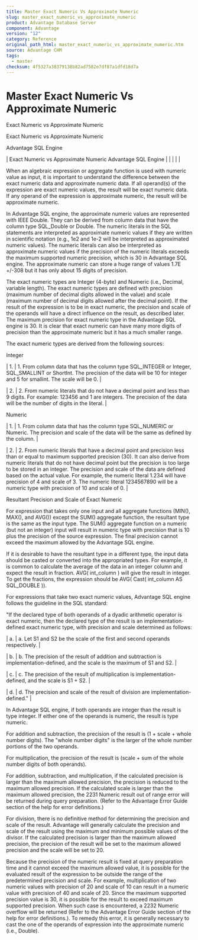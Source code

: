 ```yaml
---
title: Master Exact Numeric Vs Approximate Numeric
slug: master_exact_numeric_vs_approximate_numeric
product: Advantage Database Server
component: Advantage
version: "12"
category: Reference
original_path_html: master_exact_numeric_vs_approximate_numeric.htm
source: Advantage CHM
tags:
  - master
checksum: 4f5327a38379138b82ad7582e7df87a1dfd18d7a
---
```


# Master Exact Numeric Vs Approximate Numeric

Exact Numeric vs Approximate Numeric

Exact Numeric vs Approximate Numeric

Advantage SQL Engine

| Exact Numeric vs Approximate Numeric  Advantage SQL Engine |  |  |  |  |

When an algebraic expression or aggregate function is used with numeric value as input, it is important to understand the difference between the exact numeric data and approximate numeric data. If all operand(s) of the expression are exact numeric values, the result will be exact numeric data. If any operand of the expression is approximate numeric, the result will be approximate numeric.

In Advantage SQL engine, the approximate numeric values are represented with IEEE Double. They can be derived from column data that have the column type SQL\_Double or Double. The numeric literals in the SQL statements are interpreted as approximate numeric values if they are written in scientific notation (e.g., 1e2 and 1e-2 will be interpreted as approximated numeric values). The numeric literals can also be interpreted as approximate numeric values if the precision of the numeric literals exceeds the maximum supported numeric precision, which is 30 in Advantage SQL engine. The approximate numeric can store a huge range of values 1.7E +/-308 but it has only about 15 digits of precision.

The exact numeric types are Integer (4-byte) and Numeric (i.e., Decimal, variable length). The exact numeric types are defined with precision (maximum number of decimal digits allowed in the value) and scale (maximum number of decimal digits allowed after the decimal point). If the result of the expression is to be in exact numeric, the precision and scale of the operands will have a direct influence on the result, as described later. The maximum precision for exact numeric type in the Advantage SQL engine is 30. It is clear that exact numeric can have many more digits of precision than the approximate numeric but it has a much smaller range.

The exact numeric types are derived from the following sources:

Integer

| 1. | 1. From column data that has the column type SQL\_INTEGER or Integer, SQL\_SMALLINT or ShortInt. The precision of the data will be 10 for integer and 5 for smallint. The scale will be 0. |

| 2. | 2. From numeric literals that do not have a decimal point and less than 9 digits. For example: 123456 and 1 are integers. The precision of the data will be the number of digits in the literal. |

Numeric

| 1. | 1. From column data that has the column type SQL\_NUMERIC or Numeric. The precision and scale of the data will be the same as defined by the column. |

| 2. | 2. From numeric literals that have a decimal point and precision less than or equal to maximum supported precision (30). It can also derive from numeric literals that do not have decimal point but the precision is too large to be stored in an integer. The precision and scale of the data are defined based on the actual value. For example, the numeric literal 1.234 will have precision of 4 and scale of 3. The numeric literal 1234567890 will be a numeric type with precision of 10 and scale of 0. |

Resultant Precision and Scale of Exact Numeric

For expression that takes only one input and all aggregate functions (MIN(), MAX(), and AVG()) except the SUM() aggregate function, the resultant type is the same as the input type. The SUM() aggregate function on a numeric (but not an integer) input will result in numeric type with precision that is 10 plus the precision of the source expression. The final precision cannot exceed the maximum allowed by the Advantage SQL engine.

If it is desirable to have the resultant type in a different type, the input data should be casted or converted into the appropriated types. For example, it is common to calculate the average of the data in an integer column and expect the result in fraction. AVG( int\_column ) will give the result in integer. To get the fractions, the expression should be AVG( Cast( int\_column AS SQL\_DOUBLE )).

For expressions that take two exact numeric values, Advantage SQL engine follows the guideline in the SQL standard:

"If the declared type of both operands of a dyadic arithmetic operator is exact numeric, then the declared type of the result is an implementation-defined exact numeric type, with precision and scale determined as follows:

| a. | a. Let S1 and S2 be the scale of the first and second operands respectively. |

| b. | b. The precision of the result of addition and subtraction is implementation-defined, and the scale is the maximum of S1 and S2. |

| c. | c. The precision of the result of multiplication is implementation-defined, and the scale is S1 + S2. |

| d. | d. The precision and scale of the result of division are implementation-defined." |

In Advantage SQL engine, if both operands are integer than the result is type integer. If either one of the operands is numeric, the result is type numeric.

For addition and subtraction, the precision of the result is (1 + scale + whole number digits). The "whole number digits" is the larger of the whole number portions of the two operands.

For multiplication, the precision of the result is (scale + sum of the whole number digits of both operands).

For addition, subtraction, and multiplication, if the calculated precision is larger than the maximum allowed precision, the precision is reduced to the maximum allowed precision. If the calculated scale is larger than the maximum allowed precision, the 2231 Numeric result out of range error will be returned during query preparation. (Refer to the Advantage Error Guide section of the help for error definitions.)

For division, there is no definitive method for determining the precision and scale of the result. Advantage will generally calculate the precision and scale of the result using the maximum and minimum possible values of the divisor. If the calculated precision is larger than the maximum allowed precision, the precision of the result will be set to the maximum allowed precision and the scale will be set to 20.

Because the precision of the numeric result is fixed at query preparation time and it cannot exceed the maximum allowed value, it is possible for the evaluated result of the expression to be outside the range of the predetermined precision and scale. For example, multiplication of two numeric values with precision of 20 and scale of 10 can result in a numeric value with precision of 40 and scale of 20. Since the maximum supported precision value is 30, it is possible for the result to exceed maximum supported precision. When such case is encountered, a 2232 Numeric overflow will be returned (Refer to the Advantage Error Guide section of the help for error definitions.). To remedy this error, it is generally necessary to cast the one of the operands of expression into the approximate numeric (i.e., Double).

